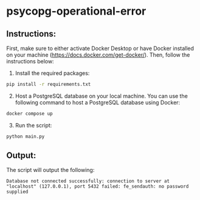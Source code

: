 # psycopg-operational-error

## Instructions:

First, make sure to either activate Docker Desktop or have Docker installed on your machine (https://docs.docker.com/get-docker/). Then, follow the instructions below:

1. Install the required packages:
```bash
pip install -r requirements.txt
```

2. Host a PostgreSQL database on your local machine. You can use the following command to host a PostgreSQL database using Docker:
```bash
docker compose up
```

3. Run the script:
```bash
python main.py
```

## Output:

The script will output the following:

```
Database not connected successfully: connection to server at "localhost" (127.0.0.1), port 5432 failed: fe_sendauth: no password supplied
```